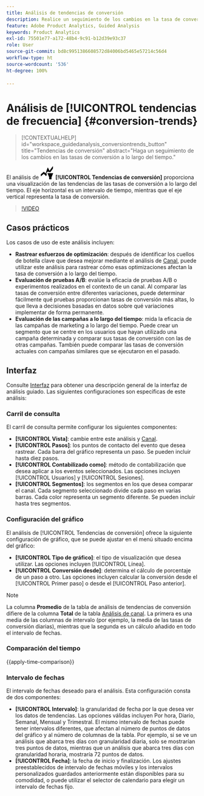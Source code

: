 ```yaml
---
title: Análisis de tendencias de conversión
description: Realice un seguimiento de los cambios en la tasa de conversión a lo largo del tiempo.
feature: Adobe Product Analytics, Guided Analysis
keywords: Product Analytics
exl-id: 75501e77-a172-48b4-9c91-b12d39e93c37
role: User
source-git-commit: bd8c9951386608572d84006bd5465e57214c56d4
workflow-type: ht
source-wordcount: '536'
ht-degree: 100%

---
```


# Análisis de [!UICONTROL tendencias de frecuencia] {#conversion-trends}

<!-- markdownlint-disable MD034 -->

>[!CONTEXTUALHELP]
>id="workspace_guidedanalysis_conversiontrends_button"
>title="Tendencias de conversión"
>abstract="Haga un seguimiento de los cambios en las tasas de conversión a lo largo del tiempo."

<!-- markdownlint-enable MD034 -->


El análisis de ![Tendencias de conversión](/help/assets/icons/ConversionTrends.svg) **[!UICONTROL Tendencias de conversión]** proporciona una visualización de las tendencias de las tasas de conversión a lo largo del tiempo. El eje horizontal es un intervalo de tiempo, mientras que el eje vertical representa la tasa de conversión.


>[!VIDEO](https://video.tv.adobe.com/v/3421662/?quality=12&learn=on)


## Casos prácticos

Los casos de uso de este análisis incluyen:

* **Rastrear esfuerzos de optimización**: después de identificar los cuellos de botella clave que desea mejorar mediante el análisis de [Canal](funnel.md), puede utilizar este análisis para rastrear cómo esas optimizaciones afectan la tasa de conversión a lo largo del tiempo.
* **Evaluación de pruebas A/B**: evalúe la eficacia de pruebas A/B o experimentos realizados en el contexto de un canal. Al comparar las tasas de conversión entre diferentes variaciones, puede determinar fácilmente qué pruebas proporcionan tasas de conversión más altas, lo que lleva a decisiones basadas en datos sobre qué variaciones implementar de forma permanente.
* **Evaluación de las campañas a lo largo del tiempo**: mida la eficacia de las campañas de marketing a lo largo del tiempo. Puede crear un segmento que se centre en los usuarios que hayan utilizado una campaña determinada y comparar sus tasas de conversión con las de otras campañas. También puede comparar las tasas de conversión actuales con campañas similares que se ejecutaron en el pasado.

## Interfaz

Consulte [Interfaz](../overview.md#interface) para obtener una descripción general de la interfaz de análisis guiado. Las siguientes configuraciones son específicas de este análisis:

### Carril de consulta

El carril de consulta permite configurar los siguientes componentes:

* **[!UICONTROL Vista]**: cambie entre este análisis y [Canal](funnel.md).
* **[!UICONTROL Pasos]**: los puntos de contacto del evento que desea rastrear. Cada barra del gráfico representa un paso. Se pueden incluir hasta diez pasos.
* **[!UICONTROL Contabilizado como]**: método de contabilización que desea aplicar a los eventos seleccionados. Las opciones incluyen [!UICONTROL Usuarios] y [!UICONTROL Sesiones].
* **[!UICONTROL Segmentos]**: los segmentos en los que desea comparar el canal. Cada segmento seleccionado divide cada paso en varias barras. Cada color representa un segmento diferente. Se pueden incluir hasta tres segmentos.

### Configuración del gráfico

El análisis de [!UICONTROL Tendencias de conversión] ofrece la siguiente configuración de gráfico, que se puede ajustar en el menú situado encima del gráfico:

* **[!UICONTROL Tipo de gráfico]**: el tipo de visualización que desea utilizar. Las opciones incluyen [!UICONTROL Línea].
* **[!UICONTROL Conversión desde]**: determina el cálculo de porcentaje de un paso a otro. Las opciones incluyen calcular la conversión desde el [!UICONTROL Primer paso] o desde el [!UICONTROL Paso anterior].

>[!NOTE]
>
>La columna **Promedio** de la tabla de análisis de tendencias de conversión difiere de la columna **Total** de la tabla [Análisis de canal](funnel.md). La primera es una media de las columnas de intervalo (por ejemplo, la media de las tasas de conversión diarias), mientras que la segunda es un cálculo añadido en todo el intervalo de fechas.

### Comparación del tiempo

{{apply-time-comparison}}


### Intervalo de fechas

El intervalo de fechas deseado para el análisis. Esta configuración consta de dos componentes:

* **[!UICONTROL Intervalo]**: la granularidad de fecha por la que desea ver los datos de tendencias. Las opciones válidas incluyen Por hora, Diario, Semanal, Mensual y Trimestral. El mismo intervalo de fechas puede tener intervalos diferentes, que afectan al número de puntos de datos del gráfico y al número de columnas de la tabla. Por ejemplo, si se ve un análisis que abarca tres días con granularidad diaria, solo se mostrarían tres puntos de datos, mientras que un análisis que abarca tres días con granularidad horaria, mostraría 72 puntos de datos.
* **[!UICONTROL Fecha]**: la fecha de inicio y finalización. Los ajustes preestablecidos de intervalo de fechas móviles y los intervalos personalizados guardados anteriormente están disponibles para su comodidad, o puede utilizar el selector de calendario para elegir un intervalo de fechas fijo.

<!--
## Example

See below for an example of the analysis.

![Conversion trends time compare](../assets/conversion-trends-compare.png)

-->

